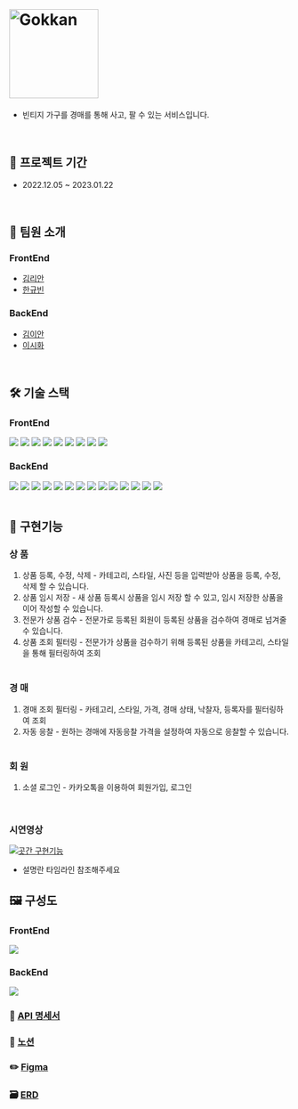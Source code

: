 <br>

# <img src="https://user-images.githubusercontent.com/78466780/213652916-5df85e69-d76a-459b-9452-7d0584e7e55b.png" alt="Gokkan" width="160px">

- 빈티지 가구를 경매를 통해 사고, 팔 수 있는 서비스입니다.

<br>

## 📅 프로젝트 기간

- 2022.12.05 ~ 2023.01.22

 <br>

## 🎎 팀원 소개

<h3>FrontEnd</h3>

- [김리안](https://github.com/lianKim)
- [한규빈](https://github.com/kyubhinhan)

<h3>BackEnd</h3>

- [김이안](https://github.com/kormeian)
- [이시화](https://github.com/roomdoor)

<br>

## 🛠️ 기술 스택

<section>
    <h3>FrontEnd</h3>
<div>
    <img src="https://img.shields.io/badge/HTML5-E34F26?&style=flat-square&logo=html5&logoColor=white">
    <img src="https://img.shields.io/badge/CSS-1572B6?&style=flat-square&logo=css3&logoColor=white">
    <img src="https://img.shields.io/badge/Typescript-3178C6?&style=flat-square&logo=typescript&logoColor=white">
    <img src="https://img.shields.io/badge/Vite-646CFF?&style=flat-square&logo=vite&logoColor=white">
    <img src="https://img.shields.io/badge/React-61DAFB?&style=flat-square&logo=react&logoColor=white">
    <img src="https://img.shields.io/badge/Styled Component-DB7093?&style=flat-square&logo=styledcomponents&logoColor=white">
    <img src="https://img.shields.io/badge/Jotai-lightgrey?&style=flat-square&logo=jotai&logoColor=white">
    <img src="https://img.shields.io/badge/Github Actions-2088FF?&style=flat-square&logo=githubactions&logoColor=white">
    <img src="https://img.shields.io/badge/Amazon S3-569A31?&style=flat-square&logo=amazons3&logoColor=white">
</div>
    <h3>BackEnd</h3>
<div>
    <img src="https://img.shields.io/badge/Java-ED8B00?style=flat-square&logo=coffeeScript&logoColor=white">
    <img src="https://img.shields.io/badge/Spring%20Boot-6DB33F?style=flat-square&logo=springBoot&logoColor=white">
    <img src="https://img.shields.io/badge/Spring%20Security-6DB33F?style=flat-sqaure&logo=springSecurity&logoColor=white">
    <img src="https://img.shields.io/badge/Spring%20Data%20Jpa-6DB33F?style=flat-sqaure&logoColor=white">
    <img src="https://img.shields.io/badge/OAuth2-EC1C24?style=flat-sqaure&logoColor=white">
    <img src="https://img.shields.io/badge/QueryDsl-5d9bb9?style=flat-sqaure&logoColor=white">
    <img src="https://img.shields.io/badge/MySQL-4479A1?style=flat-sqaure&logo=MySQL&logoColor=white">
    <img src="https://img.shields.io/badge/Redis-DC382D?style=flat-sqaure&logo=Redis&logoColor=white">
    <img src="https://img.shields.io/badge/Json%20Web%20Token-442e2e?style=flat-sqaure&logo=jSONWebTokens&logoColor=white">
    <img src="https://img.shields.io/badge/Swagger-85EA2D?style=flat-sqaure&logo=swagger&logoColor=white">
    <img src="https://img.shields.io/badge/-SockJS-lightgrey?style=flat-sqaure&logoColor=white">
    <img src="https://img.shields.io/badge/Stomp-3b5c6b?style=flat-sqaure&logoColor=white">
    <img src="https://img.shields.io/badge/Docker-2496ED?style=flat-sqaure&logo=Docker&logoColor=white">
    <img src="https://img.shields.io/badge/Jenkins-D24939?style=flat-sqaure&logo=Jenkins&logoColor=white">
</div>
</section>
<br>

## 📌 구현기능

<h3>상 품</h3>

1. 상품 등록, 수정, 삭제 - 카테고리, 스타일, 사진 등을 입력받아 상품을 등록, 수정, 삭제 할 수 있습니다.</br>
2. 상품 임시 저장 - 새 상품 등록시 상품을 임시 저장 할 수 있고, 임시 저장한 상품을 이어 작성할 수 있습니다.</br>
3. 전문가 상품 검수 - 전문가로 등록된 회원이 등록된 상품을 검수하여 경매로 넘겨줄 수 있습니다.</br>
4. 상품 조회 필터링 - 전문가가 상품을 검수하기 위해 등록된 상품을 카테고리, 스타일을 통해 필터링하여 조회</br>
   </br>

<h3>경 매</h3>

1. 경매 조회 필터링 - 카테고리, 스타일, 가격, 경매 상태, 낙찰자, 등록자를 필터링하여 조회</br>
2. 자동 응찰 - 원하는 경매에 자동응찰 가격을 설정하여 자동으로 응찰할 수 있습니다.</br>
   </br>

<h3>회 원</h3>

1. 소셜 로그인 - 카카오톡을 이용하여 회원가입, 로그인</br>

<br>
<h3> 시연영상 </h3>

[![곳간 구현기능](http://img.youtube.com/vi/9O4lv17Ql7E/0.jpg)](https://youtube.com/watch?v=9O4lv17Ql7E&si=EnSIkaIECMiOmarE)

- 설명란 타임라인 참조해주세요
  <br>

## 🖼️ 구성도

<h3>FrontEnd</h3>
<img src="https://user-images.githubusercontent.com/108394338/214552512-6b476fdb-0c0b-49ef-9776-0f56f7dcb2e0.png" />
<br />
<h3>BackEnd</h3>
<img src="https://user-images.githubusercontent.com/78466780/214516810-64c2ad97-18eb-42cb-a093-7ce072703710.jpg">
<br>

### 📗 [API 명세서](http://3.38.59.40:8080/swagger-ui/index.html#/)

### 💾 [노션](https://fate-soprano-45d.notion.site/Gokkan-33f160a49d994c0eac1cb237b768fd13)

### ✏️ [Figma](https://www.figma.com/file/AUkFFhRZln5S5PYp9zgvXz/Gokkan-UI?node-id=0%3A1&t=JhSvLc7xt2WzzCmV-1)

### 🗃️ [ERD](https://www.erdcloud.com/d/R2FKkcDcANvsk5HQC)

<br>

